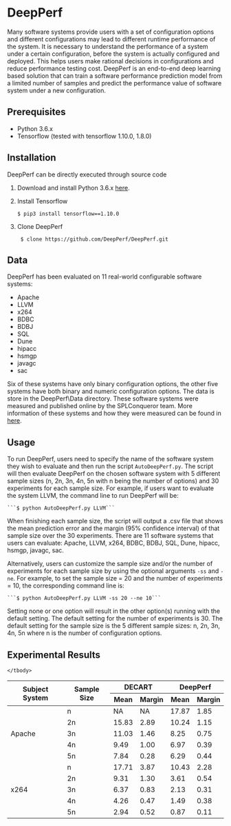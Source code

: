 # DeepPerf

Many software systems provide users with a set of configuration options and different configurations may lead to different runtime performance of the system. It is necessary to understand the performance of a system under a certain configuration, before the system is actually configured and deployed. This helps users make rational decisions in configurations and reduce performance testing cost. DeepPerf is an end-to-end deep learning based solution that can train a software performance prediction model from a limited number of samples and predict the performance value of software system under a new configuration. 

## Prerequisites

- Python 3.6.x
- Tensorflow (tested with tensorflow 1.10.0, 1.8.0)

## Installation

DeepPerf can be directly executed through source code

1. Download and install Python 3.6.x [here](https://www.python.org/downloads/).

2. Install Tensorflow

    ```$ pip3 install tensorflow==1.10.0```

3. Clone DeepPerf

    ``` $ clone https://github.com/DeepPerf/DeepPerf.git```


## Data

DeepPerf has been evaluated on 11 real-world configurable software systems: 
- Apache
- LLVM
- x264
- BDBC
- BDBJ
- SQL
- Dune
- hipacc
- hsmgp
- javagc
- sac

Six of these systems have only binary configuration options, the other five systems have both binary and numeric configuration options. The data is store in the DeepPerf\Data directory. These software systems were measured and published online by the SPLConqueror team. More information of these systems and how they were measured can be found in [here](http://www.fosd.de/SPLConqueror/).

## Usage

To run DeepPerf, users need to specify the name of the software system they wish to evaluate and then run the script `AutoDeepPerf.py`. The script will then evaluate DeepPerf on the chosen software system with 5 different sample sizes (n, 2n, 3n, 4n, 5n with n being the number of options) and 30 experiments for each sample size. For example, if users want to evaluate the system LLVM, the command line to run DeepPerf will be:

    ```$ python AutoDeepPerf.py LLVM```

When finishing each sample size, the script will output a .csv file that shows the mean prediction error and the margin (95% confidence interval) of that sample size over the 30 experiments. There are 11 software systems that users can evaluate: Apache, LLVM, x264, BDBC, BDBJ, SQL, Dune, hipacc, hsmgp, javagc, sac. 

Alternatively, users can customize the sample size and/or the number of experiments for each sample size by using the optional arguments ```-ss``` and ```-ne```. For example, to set the sample size = 20 and the number of experiments = 10, the corresponding command line is:

    ```$ python AutoDeepPerf.py LLVM -ss 20 --ne 10```

Setting none or one option will result in the other option(s) running with the default setting. The default setting for the number of experiments is 30. The default setting for the sample size is the 5 different sample sizes: n, 2n, 3n, 4n, 5n where n is the number of configuration options.

## Experimental Results

<table>
    <thead>
        <tr>
            <th rowspan="2" >Subject System</th>
            <th rowspan="2" >Sample Size</th>
            <th colspan="2" >DECART</th>
            <th colspan="2" >DeepPerf</th>
        </tr>
        <tr>
            <th scope="col">Mean</th>
            <th scope="col">Margin</th>
            <th scope="col">Mean</th>
            <th scope="col">Margin</th>
        </tr>
    </thead>
    <tbody>
        <tr>
            <td rowspan=5>Apache</td>
            <td>n</td>
            <td>NA</td>
            <td>NA</td>
            <td>17.87</td>
            <td>1.85</td>
        </tr>
        <tr>
            <td>2n</td>
            <td>15.83</td>
            <td>2.89</td>
            <td>10.24</td>
            <td>1.15</td>
        </tr>
        <tr>
            <td>3n</td>
            <td>11.03</td>
            <td>1.46</td>
            <td>8.25</td>
            <td>0.75</td>
        </tr>
        <tr>
            <td>4n</td>
            <td>9.49</td>
            <td>1.00</td>
            <td>6.97</td>
            <td>0.39</td>
        </tr>
        <tr>
            <td>5n</td>
            <td>7.84</td>
            <td>0.28</td>
            <td>6.29</td>
            <td>0.44</td>
        </tr>
        <tr>
            <td rowspan=5>x264</td>
            <td>n</td>
            <td>17.71</td>
            <td>3.87</td>
            <td>10.43</td>
            <td>2.28</td>
        </tr>
        <tr>
            <td>2n</td>
            <td>9.31</td>
            <td>1.30</td>
            <td>3.61</td>
            <td>0.54</td>
        </tr>
        <tr>
            <td>3n</td>
            <td>6.37</td>
            <td>0.83</td>
            <td>2.13</td>
            <td>0.31</td>
        </tr>
        <tr>
            <td>4n</td>
            <td>4.26</td>
            <td>0.47</td>
            <td>1.49</td>
            <td>0.38</td>
        </tr>
        <tr>
            <td>5n</td>
            <td>2.94</td>
            <td>0.52</td>
            <td>0.87</td>
            <td>0.11</td>
        </tr>

    </tbody>
</table>
   
    


    



